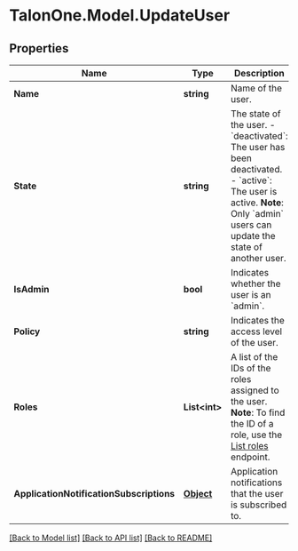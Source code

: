 # TalonOne.Model.UpdateUser
## Properties

Name | Type | Description | Notes
------------ | ------------- | ------------- | -------------
**Name** | **string** | Name of the user. | [optional] 
**State** | **string** | The state of the user.   - &#x60;deactivated&#x60;: The user has been deactivated.   - &#x60;active&#x60;: The user is active.  **Note**: Only &#x60;admin&#x60; users can update the state of another user.  | [optional] 
**IsAdmin** | **bool** | Indicates whether the user is an &#x60;admin&#x60;. | [optional] 
**Policy** | **string** | Indicates the access level of the user. | [optional] 
**Roles** | **List&lt;int&gt;** | A list of the IDs of the roles assigned to the user.  **Note**: To find the ID of a role, use the [List roles](/management-api#tag/Roles/operation/listAllRolesV2) endpoint.  | [optional] 
**ApplicationNotificationSubscriptions** | [**Object**](.md) | Application notifications that the user is subscribed to. | [optional] 

[[Back to Model list]](../README.md#documentation-for-models) [[Back to API list]](../README.md#documentation-for-api-endpoints) [[Back to README]](../README.md)


